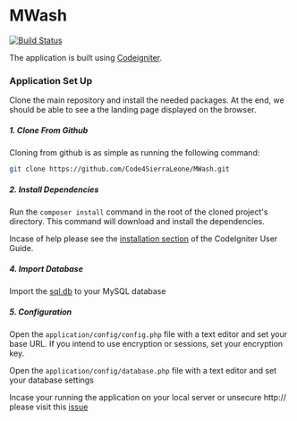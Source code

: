 MWash
============

[![Build Status](https://travis-ci.org/Code4SierraLeone/MWash.svg?branch=master)](https://travis-ci.org/Code4SierraLeone/MWash)

The application is built using [Codeigniter](https://github.com/Code4SierraLeone/MWash/blob/master/readme.rst).

### Application Set Up

Clone the main repository and install the needed packages. At the end, we should be able to see a the landing page displayed on the browser.

##### 1. Clone From Github

Cloning from github is as simple as running the following command:

```bash
git clone https://github.com/Code4SierraLeone/MWash.git
```

##### 2. Install Dependencies

Run the `composer install` command in the root of the cloned project's directory. This command will download and install the dependencies.

Incase of help please see the [installation section](https://codeigniter.com/user_guide/#installation) of the CodeIgniter User Guide.


##### 4. Import Database

Import the [sql.db](https://github.com/Code4SierraLeone/MWash/blob/master/db.sql) to your MySQL database

##### 5. Configuration

Open the `application/config/config.php` file with a text editor and set your base URL. If you intend to use encryption or sessions, set your encryption key.

Open the `application/config/database.php` file with a text editor and set your database settings

Incase your running the application on your local server or unsecure http:// please visit this [issue](https://github.com/Code4SierraLeone/MWash/issues/1)


